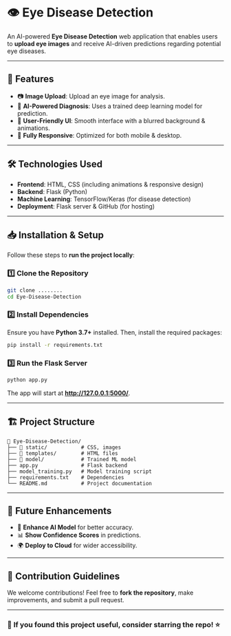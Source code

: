 # 👁️ Eye Disease Detection

An AI-powered **Eye Disease Detection** web application that enables users to **upload eye images** and receive AI-driven predictions regarding potential eye diseases.

---

## 🚀 Features
- 📷 **Image Upload**: Upload an eye image for analysis.
- 🤖 **AI-Powered Diagnosis**: Uses a trained deep learning model for prediction.
- 🎨 **User-Friendly UI**: Smooth interface with a blurred background & animations.
- 📱 **Fully Responsive**: Optimized for both mobile & desktop.

---

## 🛠️ Technologies Used
- **Frontend**: HTML, CSS (including animations & responsive design)
- **Backend**: Flask (Python)
- **Machine Learning**: TensorFlow/Keras (for disease detection)
- **Deployment**: Flask server & GitHub (for hosting)

---

## 📥 Installation & Setup
Follow these steps to **run the project locally**:

### 1️⃣ Clone the Repository
```sh
git clone ........
cd Eye-Disease-Detection
```

### 2️⃣ Install Dependencies
Ensure you have **Python 3.7+** installed. Then, install the required packages:
```sh
pip install -r requirements.txt
```

### 3️⃣ Run the Flask Server
```sh
python app.py
```
The app will start at **http://127.0.0.1:5000/**.

---

## 🏗️ Project Structure
```
📂 Eye-Disease-Detection/
├── 📁 static/           # CSS, images
├── 📁 templates/        # HTML files
├── 📁 model/            # Trained ML model
├── app.py              # Flask backend
├── model_training.py   # Model training script
├── requirements.txt    # Dependencies
└── README.md           # Project documentation
```

---

## 🎯 Future Enhancements
- 🚀 **Enhance AI Model** for better accuracy.
- 📊 **Show Confidence Scores** in predictions.
- 🌍 **Deploy to Cloud** for wider accessibility.

---

## 🤝 Contribution Guidelines
We welcome contributions! Feel free to **fork the repository**, make improvements, and submit a pull request.

---

### 🌟 **If you found this project useful, consider starring the repo!** ⭐

